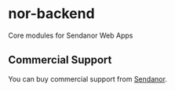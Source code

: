 nor-backend
===========

Core modules for Sendanor Web Apps

Commercial Support
------------------

You can buy commercial support from [Sendanor](http://sendanor.com/software).
